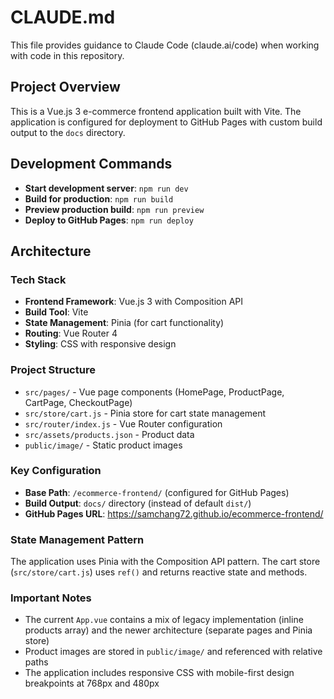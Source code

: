 # CLAUDE.md

This file provides guidance to Claude Code (claude.ai/code) when working with code in this repository.

## Project Overview

This is a Vue.js 3 e-commerce frontend application built with Vite. The application is configured for deployment to GitHub Pages with custom build output to the `docs` directory.

## Development Commands

- **Start development server**: `npm run dev`
- **Build for production**: `npm run build` 
- **Preview production build**: `npm run preview`
- **Deploy to GitHub Pages**: `npm run deploy`

## Architecture

### Tech Stack
- **Frontend Framework**: Vue.js 3 with Composition API
- **Build Tool**: Vite
- **State Management**: Pinia (for cart functionality)
- **Routing**: Vue Router 4
- **Styling**: CSS with responsive design

### Project Structure
- `src/pages/` - Vue page components (HomePage, ProductPage, CartPage, CheckoutPage)
- `src/store/cart.js` - Pinia store for cart state management
- `src/router/index.js` - Vue Router configuration
- `src/assets/products.json` - Product data
- `public/image/` - Static product images

### Key Configuration
- **Base Path**: `/ecommerce-frontend/` (configured for GitHub Pages)
- **Build Output**: `docs/` directory (instead of default `dist/`)
- **GitHub Pages URL**: https://samchang72.github.io/ecommerce-frontend/

### State Management Pattern
The application uses Pinia with the Composition API pattern. The cart store (`src/store/cart.js`) uses `ref()` and returns reactive state and methods.

### Important Notes
- The current `App.vue` contains a mix of legacy implementation (inline products array) and the newer architecture (separate pages and Pinia store)
- Product images are stored in `public/image/` and referenced with relative paths
- The application includes responsive CSS with mobile-first design breakpoints at 768px and 480px